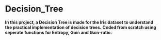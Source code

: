 # Decision_Tree

**In this project, a Decision Tree is made for the Iris dataset to understand the practical implementation of decision trees.**
**Coded from scratch using seperate functions for Entropy, Gain and Gain-ratio.**


